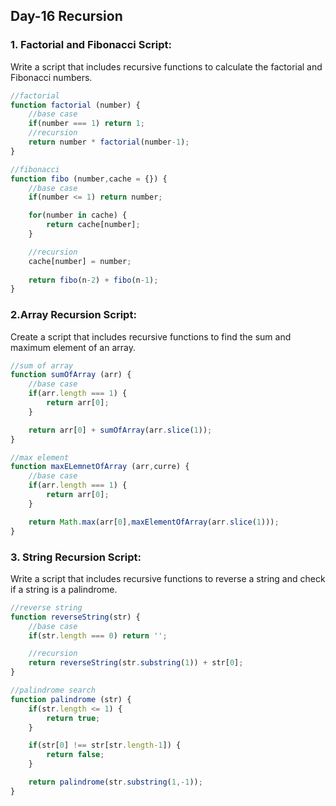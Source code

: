 ## Day-16 Recursion

### 1. Factorial and Fibonacci Script:
Write a script that includes recursive functions to calculate the factorial and Fibonacci numbers.

```javascript
//factorial
function factorial (number) {
    //base case
    if(number === 1) return 1;
    //recursion
    return number * factorial(number-1);
}

//fibonacci
function fibo (number,cache = {}) {
    //base case 
    if(number <= 1) return number;

    for(number in cache) {
        return cache[number];
    }

    //recursion
    cache[number] = number;
    
    return fibo(n-2) + fibo(n-1);
}
```


### 2.Array Recursion Script:
Create a script that includes recursive functions to find the sum and maximum element of an array.

```javascript
//sum of array
function sumOfArray (arr) {
    //base case
    if(arr.length === 1) {
        return arr[0];
    }

    return arr[0] + sumOfArray(arr.slice(1));
}

//max element
function maxELemnetOfArray (arr,curre) {
    //base case
    if(arr.length === 1) {
        return arr[0];
    }

    return Math.max(arr[0],maxElementOfArray(arr.slice(1)));
}
```

### 3. String Recursion Script:
Write a script that includes recursive functions to reverse a string and check if a string is a palindrome.


```javascript
//reverse string
function reverseString(str) {
    //base case
    if(str.length === 0) return '';

    //recursion
    return reverseString(str.substring(1)) + str[0];
}

//palindrome search
function palindrome (str) {
    if(str.length <= 1) {
        return true;
    }

    if(str[0] !== str[str.length-1]) {
        return false;
    }

    return palindrome(str.substring(1,-1));
}
```